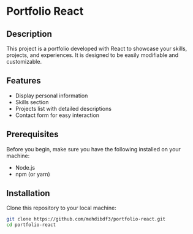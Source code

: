 # Portfolio React

## Description
This project is a portfolio developed with React to showcase your skills, projects, and experiences. It is designed to be easily modifiable and customizable.

## Features
- Display personal information
- Skills section
- Projects list with detailed descriptions
- Contact form for easy interaction

## Prerequisites
Before you begin, make sure you have the following installed on your machine:
- Node.js
- npm (or yarn)

## Installation
Clone this repository to your local machine:

```bash
git clone https://github.com/mehdibdf3/portfolio-react.git
cd portfolio-react
